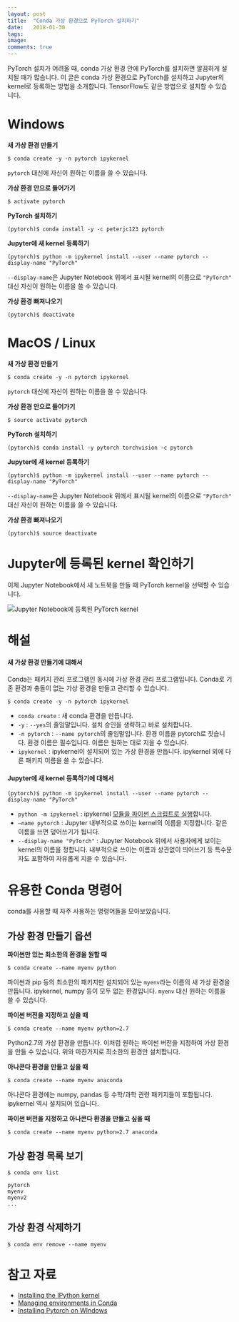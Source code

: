 ```yaml
---
layout: post
title:  "Conda 가상 환경으로 PyTorch 설치하기"
date:   2018-01-30
tags:
image:
comments: true
---
```


PyTorch 설치가 어려울 때, conda 가상 환경 안에 PyTorch를 설치하면 깔끔하게 설치될 때가 많습니다. 이 글은 conda 가상 환경으로 PyTorch를 설치하고 Jupyter의 kernel로 등록하는 방법을 소개합니다. TensorFlow도 같은 방법으로 설치할 수 있습니다.

# Windows

**새 가상 환경 만들기** 

```shell
$ conda create -y -n pytorch ipykernel
```

`pytorch` 대신에 자신이 원하는 이름을 쓸 수 있습니다.

**가상 환경 안으로 들어가기**

```shell
$ activate pytorch
```

**PyTorch 설치하기**

```shell
(pytorch)$ conda install -y -c peterjc123 pytorch
```

**Jupyter에 새 kernel 등록하기** 

```shell
(pytorch)$ python -m ipykernel install --user --name pytorch --display-name "PyTorch"
```

`--display-name`은 Jupyter Notebook 위에서 표시될 kernel의 이름으로 `"PyTorch"` 대신 자신이 원하는 이름을 쓸 수 있습니다.

**가상 환경 빠져나오기**

```shell
(pytorch)$ deactivate
```

# MacOS / Linux

**새 가상 환경 만들기** 

```shell
$ conda create -y -n pytorch ipykernel
```

`pytorch` 대신에 자신이 원하는 이름을 쓸 수 있습니다.

**가상 환경 안으로 들어가기**

```shell
$ source activate pytorch
```

**PyTorch 설치하기**

```shell
(pytorch)$ conda install -y pytorch torchvision -c pytorch
```

**Jupyter에 새 kernel 등록하기** 

```shell
(pytorch)$ python -m ipykernel install --user --name pytorch --display-name "PyTorch"
```

`--display-name`은 Jupyter Notebook 위에서 표시될 kernel의 이름으로 `"PyTorch"` 대신 자신이 원하는 이름을 쓸 수 있습니다.

**가상 환경 빠져나오기**

```shell
(pytorch)$ source deactivate
```

# Jupyter에 등록된 kernel 확인하기

이제 Jupyter Notebook에서 새 노트북을 만들 때 PyTorch kernel을 선택할 수 있습니다.

![Jupyter Notebook에 등록된 PyTorch kernel](https://files.slack.com/files-pri/T25783BPY-F901YJLAV/_______________.png?pub_secret=0974008d7a)

# 해설

#### 새 가상 환경 만들기에 대해서

Conda는 패키지 관리 프로그램인 동시에 가상 환경 관리 프로그램입니다. Conda로 기존 환경과 충돌이 없는 가상 환경을 만들고 관리할 수 있습니다.

```shell
$ conda create -y -n pytorch ipykernel
```

- `conda create` : 새 conda 환경을 만듭니다.
- `-y` : `--yes`의 줄임말입니다. 설치 승인을 생략하고 바로 설치합니다.
- `-n pytorch` : `--name pytorch`의 줄임말입니다. 환경 이름을 pytorch로 짓습니다. 환경 이름은 필수입니다. 이름은 원하는 대로 지을 수 있습니다.
- `ipykernel` : ipykernel이 설치되어 있는 가상 환경을 만듭니다. ipykernel 외에 다른 패키지 이름을 쓸 수 있습니다.

#### Jupyter에 새 kernel 등록하기에 대해서

```shell
(pytorch)$ python -m ipykernel install --user --name pytorch --display-name "PyTorch"
```

* `python -m ipykernel` : ipykernel [모듈을 파이썬 스크립트로 실행](https://www.python.org/dev/peps/pep-0338/)합니다.
* `—name pytorch` : Jupyter 내부적으로 쓰이는 kernel의 이름을 지정합니다. 같은 이름을 쓰면 덮어쓰기가 됩니다.
* `--display-name "PyTorch"` : Jupyter Notebook 위에서 사용자에게 보이는 kernel의 이름을 정합니다. 내부적으로 쓰이는 이름과 상관없이 띄어쓰기 등 특수문자도 포함하여 자유롭게 지을 수 있습니다. 

# 유용한 Conda 명령어

conda를 사용할 때 자주 사용하는 명령어들을 모아보았습니다.

## 가상 환경 만들기 옵션

**파이썬만 있는 최소한의 환경을 원할 때**

```shell
$ conda create --name myenv python
```

파이썬과 pip 등의 최소한의 패키지만 설치되어 있는 `myenv`라는 이름의 새 가상 환경을 만듭니다. ipykernel, numpy 등이 모두 없는 환경입니다. `myenv` 대신 원하는 이름을 쓸 수 있습니다.

**파이썬 버전을 지정하고 싶을 때**

```shell
$ conda create --name myenv python=2.7
```

Python2.7의 가상 환경을 만듭니다. 이처럼 원하는 파이썬 버전을 지정하여 가상 환경을 만들 수 있습니다. 위와 마찬가지로 최소한의 환경만 설치합니다.

**아나콘다 환경을 만들고 싶을 때**

```shell
$ conda create --name myenv anaconda
```

아나콘다 환경에는 numpy, pandas 등 수학/과학 관련 패키지들이 포함됩니다. ipykernel 역시 설치되어 있습니다.

**파이썬 버전을 지정하고 아나콘다 환경을 만들고 싶을 때**

```shell
$ conda create --name myenv python=2.7 anaconda
```

## 가상 환경 목록 보기

```shell
$ conda env list

pytorch
myenv
myenv2
...
```

## 가상 환경 삭제하기

```shell
$ conda env remove --name myenv
```

# 참고 자료

- [Installing the IPython kernel](http://ipython.readthedocs.io/en/stable/install/kernel_install.html)
- [Managing environments in Conda](https://conda.io/docs/user-guide/tasks/manage-environments.html)
- [Installing Pytorch on WIndows](https://github.com/peterjc123/pytorch-scripts)
